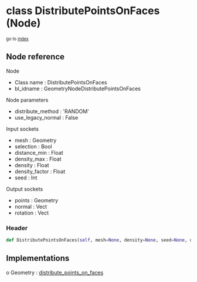# class DistributePointsOnFaces (Node)

<sub>go to [index](/docs/index.md)</sub>

## Node reference

Node
 - Class name : DistributePointsOnFaces
 - bl_idname : GeometryNodeDistributePointsOnFaces

Node parameters
 - distribute_method : 'RANDOM'
 - use_legacy_normal : False

Input sockets
 - mesh : Geometry
 - selection : Bool
 - distance_min : Float
 - density_max : Float
 - density : Float
 - density_factor : Float
 - seed : Int

Output sockets
 - points : Geometry
 - normal : Vect
 - rotation : Vect

### Header

``` python
def DistributePointsOnFaces(self, mesh=None, density=None, seed=None, distance_min=None, density_max=None, density_factor=None, selection=None, distribute_method='RANDOM', use_legacy_normal=False, node_label=None, node_color=None):
```

## Implementations

o Geometry : [distribute_points_on_faces](/docs/classes/distribute_points_on_faces.md) 


